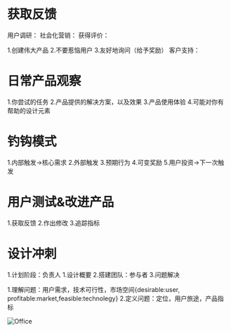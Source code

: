 # 获取反馈

用户调研：
社会化营销：
获得评价：

1.创建伟大产品
2.不要惹恼用户
3.友好地询问（给予奖励）
客户支持：


# 日常产品观察

1.你尝试的任务
2.产品提供的解决方案，以及效果
3.产品使用体验
4.可能对你有帮助的设计元素


# 钓钩模式

1.内部触发->核心需求
2.外部触发
3.预期行为
4.可变奖励
5.用户投资->下一次触发


# 用户测试&改进产品

1.获取反馈
2.作出修改
3.追踪指标


# 设计冲刺

1.计划阶段：负责人
1.设计概要
2.搭建团队：参与者
3.问题解决

 1.理解问题：用户需求，技术可行性，市场空间{desirable:user, profitable:market,feasible:technolegy}
 2.定义问题：定位，用户旅途，产品指标

![Office](office.jpg)